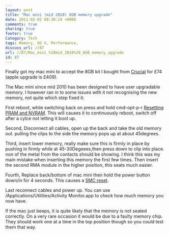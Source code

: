 ```yaml
---
layout: post
title: "Mac mini (mid 2010) 8GB memory upgrade"
date: 2011-02-02 08:30:24 +0000 
comments: true
sharing: true
footer: true
Category: Tech
tags: Memory, OS X, Performance,
discuss_url: //87
url: //87/Mac_mini_%28mid_2010%29_8GB_memory_upgrade
id: 87
---
```

Finally got my mac mini to accept the 8GB kit I bought from [Crucial][] for £74 (apple upgrade is £409).

The Mac mini since mid 2010 has been designed to have user upgradable
 memory. I however ran in to some issues with it not recognising the new memory, not quite which step fixed it:

First reboot, while switching back on press and hold cmd-opt-p-r [Resetting PRAM and NVRAM][PRAM]. This will causes it to continuously reboot, switch off after a cylce not letting it boot up.

Second, Disconnect all cables, open up the back and take the old memory out. pulling the clips to the side the memory pops up at about 45degrees.

Third, insert lower memory, really make sure this is firmly in place by pushing in firmly while at 45-30Degeees,then press down to clip into place. non of the metal from the contacts should be showing. I think this was my main mistake when inserting this memory the first few times. Then insert the second RMA module in the higher position, this seats much easier.

Fourth, Replace back/bottom of mac mini then hold the power button down/in for 4 seconds. This causes a [SMC reset][SMC].

Last reconnect cables and power up. You can use /Applications/Utilities/Activity Monitor.app to check how much memory you now have.

If the mac just beeps, it is quite likely that the memory is not seated correctly. On a very rare occasion it would be due to a faulty memory chip. They should work one at a time in the top position though so you could test them that way.


[Crucial]: http://www.crucial.com/uk/
[PRAM]: http://support.apple.com/kb/ht1379
[SMC]: http://support.apple.com/kb/HT3964
[startup]: http://support.apple.com/kb/HT1533
